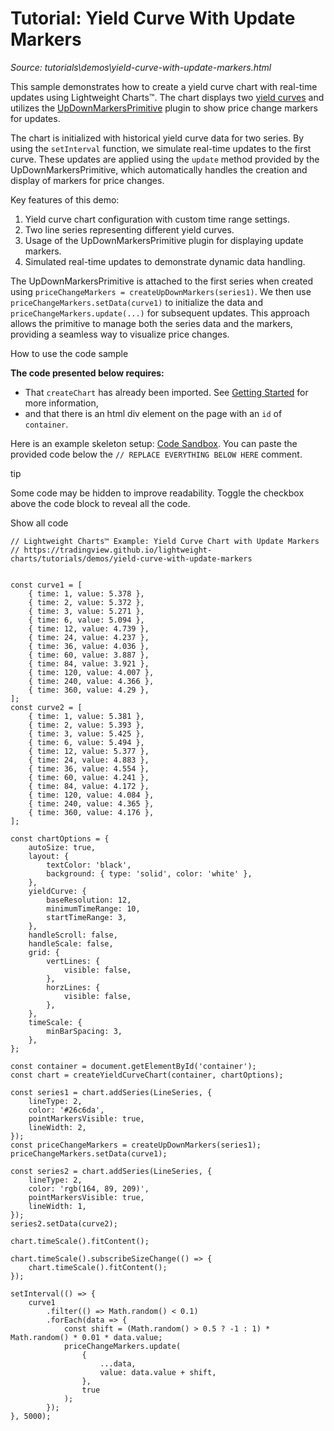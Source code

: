 # Tutorial: Yield Curve With Update Markers

*Source: tutorials\demos\yield-curve-with-update-markers.html*

This sample demonstrates how to create a yield curve chart with real-time updates using Lightweight Charts™. The chart displays two [yield curves](../../docs/next/chart-types.html#yield-curve-chart) and utilizes the [UpDownMarkersPrimitive](../../docs/next/api/functions/createUpDownMarkers.md) plugin to show price change markers for updates.

The chart is initialized with historical yield curve data for two series. By using the `setInterval` function, we simulate real-time updates to the first curve. These updates are applied using the `update` method provided by the UpDownMarkersPrimitive, which automatically handles the creation and display of markers for price changes.

Key features of this demo:

  1. Yield curve chart configuration with custom time range settings.
  2. Two line series representing different yield curves.
  3. Usage of the UpDownMarkersPrimitive plugin for displaying update markers.
  4. Simulated real-time updates to demonstrate dynamic data handling.

The UpDownMarkersPrimitive is attached to the first series when created using `priceChangeMarkers = createUpDownMarkers(series1)`. We then use `priceChangeMarkers.setData(curve1)` to initialize the data and `priceChangeMarkers.update(...)` for subsequent updates. This approach allows the primitive to manage both the series data and the markers, providing a seamless way to visualize price changes.

How to use the code sample

**The code presented below requires:**

  * That `createChart` has already been imported. See [Getting Started](../../docs.html#creating-a-chart) for more information,
  * and that there is an html div element on the page with an `id` of `container`.

Here is an example skeleton setup: [Code Sandbox](https://codesandbox.io/s/lightweight-charts-skeleton-n67pm6). You can paste the provided code below the `// REPLACE EVERYTHING BELOW HERE` comment.

tip

Some code may be hidden to improve readability. Toggle the checkbox above the code block to reveal all the code.

Show all code
    
    
    // Lightweight Charts™ Example: Yield Curve Chart with Update Markers  
    // https://tradingview.github.io/lightweight-charts/tutorials/demos/yield-curve-with-update-markers  
      
      
    const curve1 = [  
        { time: 1, value: 5.378 },  
        { time: 2, value: 5.372 },  
        { time: 3, value: 5.271 },  
        { time: 6, value: 5.094 },  
        { time: 12, value: 4.739 },  
        { time: 24, value: 4.237 },  
        { time: 36, value: 4.036 },  
        { time: 60, value: 3.887 },  
        { time: 84, value: 3.921 },  
        { time: 120, value: 4.007 },  
        { time: 240, value: 4.366 },  
        { time: 360, value: 4.29 },  
    ];  
    const curve2 = [  
        { time: 1, value: 5.381 },  
        { time: 2, value: 5.393 },  
        { time: 3, value: 5.425 },  
        { time: 6, value: 5.494 },  
        { time: 12, value: 5.377 },  
        { time: 24, value: 4.883 },  
        { time: 36, value: 4.554 },  
        { time: 60, value: 4.241 },  
        { time: 84, value: 4.172 },  
        { time: 120, value: 4.084 },  
        { time: 240, value: 4.365 },  
        { time: 360, value: 4.176 },  
    ];  
      
    const chartOptions = {  
        autoSize: true,  
        layout: {  
            textColor: 'black',  
            background: { type: 'solid', color: 'white' },  
        },  
        yieldCurve: {  
            baseResolution: 12,  
            minimumTimeRange: 10,  
            startTimeRange: 3,  
        },  
        handleScroll: false,  
        handleScale: false,  
        grid: {  
            vertLines: {  
                visible: false,  
            },  
            horzLines: {  
                visible: false,  
            },  
        },  
        timeScale: {  
            minBarSpacing: 3,  
        },  
    };  
      
    const container = document.getElementById('container');  
    const chart = createYieldCurveChart(container, chartOptions);  
      
    const series1 = chart.addSeries(LineSeries, {  
        lineType: 2,  
        color: '#26c6da',  
        pointMarkersVisible: true,  
        lineWidth: 2,  
    });  
    const priceChangeMarkers = createUpDownMarkers(series1);  
    priceChangeMarkers.setData(curve1);  
      
    const series2 = chart.addSeries(LineSeries, {  
        lineType: 2,  
        color: 'rgb(164, 89, 209)',  
        pointMarkersVisible: true,  
        lineWidth: 1,  
    });  
    series2.setData(curve2);  
      
    chart.timeScale().fitContent();  
      
    chart.timeScale().subscribeSizeChange(() => {  
        chart.timeScale().fitContent();  
    });  
      
    setInterval(() => {  
        curve1  
            .filter(() => Math.random() < 0.1)  
            .forEach(data => {  
                const shift = (Math.random() > 0.5 ? -1 : 1) * Math.random() * 0.01 * data.value;  
                priceChangeMarkers.update(  
                    {  
                        ...data,  
                        value: data.value + shift,  
                    },  
                    true  
                );  
            });  
    }, 5000);  
    
